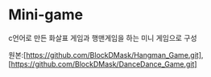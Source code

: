 # Mini-game
c언어로 만든 화살표 게임과 행맨게임을 하는 미니 게임으로 구성  

원본:[https://github.com/BlockDMask/Hangman_Game.git], [https://github.com/BlockDMask/DanceDance_Game.git]
